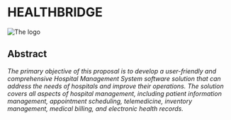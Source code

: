 # HEALTHBRIDGE
![The logo](https://pbs.twimg.com/media/Fq3FPVVXoAADhSL?format=jpg&name=900x900)

## Abstract
*The primary objective of this proposal is to develop a user-friendly and comprehensive Hospital Management System software solution that can address the needs of hospitals and improve their operations. The solution  covers all aspects of hospital management, including patient information management, appointment scheduling, telemedicine, inventory management, medical billing, and electronic health records.*
